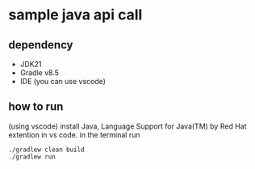 # sample java api call

## dependency
- JDK21
- Gradle v8.5
- IDE (you can use vscode)

## how to run
(using vscode) install Java, Language Support for Java(TM) by Red Hat extention in vs code.
in the terminal run

``` 
./gradlew clean build
./gradlew run
```
